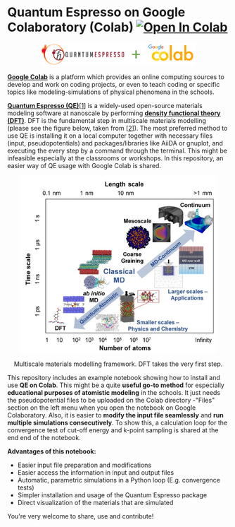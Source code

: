 # Quantum Espresso on Google Colaboratory (Colab) [![Open In Colab](https://colab.research.google.com/assets/colab-badge.svg)](https://colab.research.google.com/github/sedaoturak/Quantum_Espresso_Colab/blob/master/Quantum_Espresso_Colab.ipynb)

<p align="center">
  <img src="https://github.com/sedaoturak/Quantum_Espresso_Colab/blob/main/pic.png" width=350/>
</p>

[**Google Colab**](https://colab.research.google.com/) is a platform which provides an online computing sources to develop and work on coding projects, or even to teach coding or specific topics like modeling-simulations of physical phenomena in the schools.

[**Quantum Espresso (QE)**](https://www.quantum-espresso.org/)[[1](https://iopscience.iop.org/article/10.1088/0953-8984/21/39/395502/meta?casa_token=g1evgUWAyAAAAAAA:PBNGb3BGEogp8Uq9leLCquTamf_lSoWY6TnAvDilAbX4iAts9OQIpkqhi6l-8f9fHpglr6hDtw)] is a widely-used open-source materials modeling software at nanoscale by performing [**density functional theory (DFT)**](https://en.wikipedia.org/wiki/Density_functional_theory). DFT is the fundamental step in multiscale materials modelling (please see the figure below, taken from [[2](https://link.springer.com/article/10.1007/s40544-018-0207-9)]). The most preferred method to use QE is installing it on a local computer together with necessary files (input, pseudopotentials) and packages/libraries like AiiDA or gnuplot, and executing the every step by a command through the terminal. This might be infeasible especially at the classrooms or workshops. In this repository, an easier way of QE usage with Google Colab is shared.
<p align="center">
  <img src="https://github.com/sedaoturak/Quantum_Espresso_Colab/blob/main/multiscale.jpg" width=450/>
</p>
<div align="center">
  Multiscale materials modelling framework. DFT takes the very first step.
</div>


This repository includes an example notebook showing how to install and use **QE on Colab**. This might be a quite **useful go-to method** for especially **educational purposes of atomistic modeling** in the schools. It just needs the pseudopotential files to be uploaded on the Colab directory -"Files" section on the left menu when you open the notebook on Google Colaboratory. Also, it is easier to **modify the input file seamlessly** and **run multiple simulations consecutively**. To show this, a calculation loop for the convergence test of cut-off energy and k-point sampling is shared at the end end of the notebook.

**Advantages of this notebook:**
- Easier input file preparation and modifications
- Easier access the information in input and output files
- Automatic, parametric simulations in a Python loop (E.g. convergence tests)
- Simpler installation and usage of the Quantum Espresso package
- Direct visualization of the materials that are simulated

You're very welcome to share, use and contribute!
